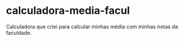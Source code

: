 # calculadora-media-facul
Calculadora que criei para calcular minhas média com minhas notas da faculdade.
